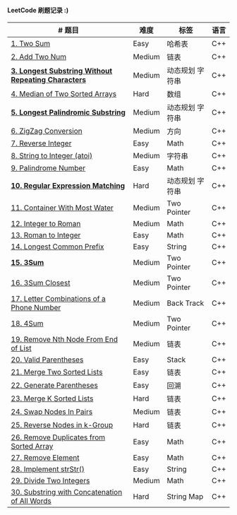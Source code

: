 #### LeetCode 刷题记录 :)

|  # 题目   | 难度  | 标签 | 语言 |
|  ----  | ----  | ---- | ---- |
|  [1. Two Sum](https://github.com/Lancelot0902/LeetCode/blob/master/leetcode/1.TwoSum/solution.md) | Easy |  哈希表   |  C++    |
|  [2. Add Two Num](https://github.com/Lancelot0902/LeetCode/blob/master/leetcode/2.addTwoNum/solution.md) | Medium | 链表    | C++     |
| [**3. Longest Substring Without Repeating Characters**](https://github.com/Lancelot0902/LeetCode/blob/master/leetcode/3.theLWRC/solution.md)|Medium|动态规划 字符串|C++|
|  [4. Median of Two Sorted Arrays](https://github.com/Lancelot0902/LeetCode/blob/master/leetcode/4.mediaOfTwoSortArray/solution.cpp)|Hard|数组|C++|
|  [**5. Longest Palindromic Substring**](https://github.com/Lancelot0902/LeetCode/blob/master/leetcode/5.LongestPalindromicSubstring/solution.md)|Medium|动态规划 字符串|C++|
|  [6. ZigZag Conversion](https://github.com/Lancelot0902/LeetCode/blob/master/leetcode/6.ZigZagConversion/solution.md)|Medium|方向|C++|
|[7. Reverse Integer](https://github.com/Lancelot0902/LeetCode/blob/master/leetcode/7.ReverseInteger/solution.md)|Easy|Math|C++|
|[8. String to Integer (atoi)](https://github.com/Lancelot0902/LeetCode/blob/master/leetcode/8.StringToInteger/solution.md)|Medium|字符串|C++|
|[9. Palindrome Number](https://github.com/Lancelot0902/LeetCode/blob/master/leetcode/9.PalindromeNumber/solution.md)|Easy|Math|C++|
|[**10. Regular Expression Matching**](https://github.com/Lancelot0902/LeetCode/blob/master/leetcode/10.RegularExpressionMatching/solution.md)|Hard|动态规划 字符串|C++|
|[11. Container With Most Water](https://github.com/Lancelot0902/LeetCode/blob/master/leetcode/11.ContainerWithMostWater/solution.md)|Medium|Two Pointer|C++|
|[12. Integer to Roman](https://github.com/Lancelot0902/LeetCode/blob/master/leetcode/12.IntegerToRoman/solution.md)|Medium|Math|C++|
|[13. Roman to Integer](https://github.com/Lancelot0902/LeetCode/blob/master/leetcode/13.RomanToInteger/solution.md)|Easy|Math|C++|
|[14. Longest Common Prefix](https://github.com/Lancelot0902/LeetCode/blob/master/leetcode/14.LongestCommonPrefix/solution.md)|Easy|String|C++|
|[**15. 3Sum**](https://github.com/Lancelot0902/LeetCode/blob/master/leetcode/15.3Sum/solution.md)|Medium|Two Pointer|C++|
|[16. 3Sum Closest](https://github.com/Lancelot0902/LeetCode/blob/master/leetcode/16.3SumClosest/solution.md)|Medium|Two Pointer|C++|
|[17. Letter Combinations of a Phone Number](https://github.com/Lancelot0902/LeetCode/blob/master/leetcode/17.LetterCombination/solution.md)|Medium|Back Track|C++|
|[18. 4Sum](https://github.com/Lancelot0902/LeetCode/blob/master/leetcode/18.4Sum/solution.md)|Medium|Two Pointer|C++|
|[19. Remove Nth Node From End of List](https://github.com/Lancelot0902/LeetCode/blob/master/leetcode/19.RemoveNthNodeFromEndofList/solution.md)|Medium|链表|C++|
|[20. Valid Parentheses](https://github.com/Lancelot0902/LeetCode/blob/master/leetcode/20.ValidParentheses/solution.md)|Easy|Stack|C++|
|[21. Merge Two Sorted Lists](https://github.com/Lancelot0902/LeetCode/blob/master/leetcode/21.MergeTwoSortedLists/solution.md)|Easy|链表|C++|
|[22. Generate Parentheses](https://github.com/Lancelot0902/LeetCode/blob/master/leetcode/22.GenerateParentheses/solution.md)|Easy|回溯|C++|
|[23. Merge K Sorted Lists](https://github.com/Lancelot0902/LeetCode/blob/master/leetcode/23.MergeKSortedLists/solution.md)|Hard|链表|C++|
|[24. Swap Nodes In Pairs](https://github.com/Lancelot0902/LeetCode/blob/master/leetcode/24.SwapNodesinPairs/solution.md)|Medium|链表|C++|
|[25. Reverse Nodes in k-Group](https://github.com/Lancelot0902/LeetCode/blob/master/leetcode/25.ReverseNodesink-Group/solution.md)|Hard|链表|C++|
|[26. Remove Duplicates from Sorted Array](https://github.com/Lancelot0902/LeetCode/blob/master/leetcode/26.RemoveDuplicatesfromSortedArray/solution.md)|Easy|Math|C++|
|[27. Remove Element](https://github.com/Lancelot0902/LeetCode/blob/master/leetcode/27.RemoveElement/solution.md)|Easy|Math|C++|
|[28. Implement strStr()](https://github.com/Lancelot0902/LeetCode/blob/master/leetcode/28.ImplementStr/solution.md)|Easy|String|C++|
|[29. Divide Two Integers](https://github.com/Lancelot0902/LeetCode/blob/master/leetcode/29.DivideTwoInteger/solution.md)|Medium|Math|C++|
|[30. Substring with Concatenation of All Words](https://github.com/Lancelot0902/LeetCode/blob/master/leetcode/30.SubstringwithConcatenationofAllWords/solution.md)|Hard|String Map|C++|

